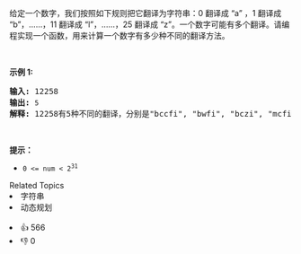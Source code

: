 <p>给定一个数字，我们按照如下规则把它翻译为字符串：0 翻译成 “a” ，1 翻译成 “b”，……，11 翻译成 “l”，……，25 翻译成 “z”。一个数字可能有多个翻译。请编程实现一个函数，用来计算一个数字有多少种不同的翻译方法。</p>

<p>&nbsp;</p>

<p><strong>示例 1:</strong></p>

<pre><strong>输入:</strong> 12258
<strong>输出:</strong> <span><code>5
</code></span><strong>解释:</strong> 12258有5种不同的翻译，分别是"bccfi", "bwfi", "bczi", "mcfi"和"mzi"</pre>

<p>&nbsp;</p>

<p><strong>提示：</strong></p>

<ul> 
 <li><code>0 &lt;= num &lt; 2<sup>31</sup></code></li> 
</ul>

<div><div>Related Topics</div><div><li>字符串</li><li>动态规划</li></div></div><br><div><li>👍 566</li><li>👎 0</li></div>